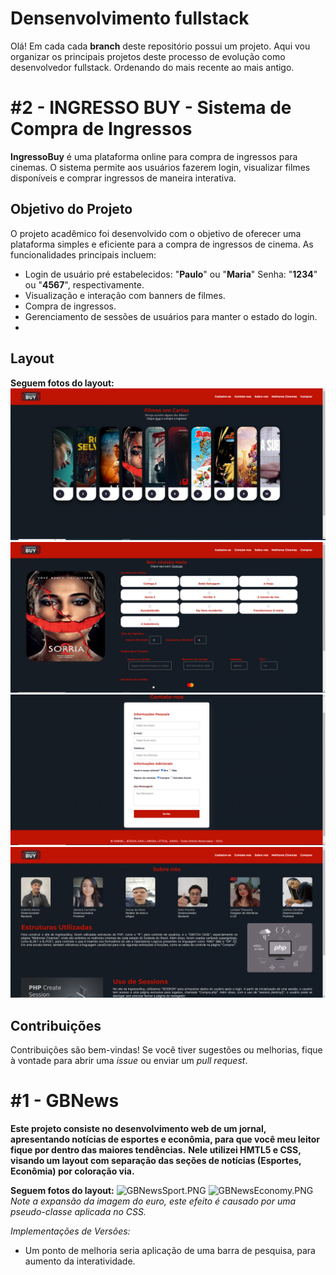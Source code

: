 # Densenvolvimento fullstack
Olá! Em cada cada **branch** deste repositório possui um projeto. Aqui vou organizar os principais projetos deste processo de evolução como desenvolvedor fullstack. Ordenando do mais recente ao mais antigo.


# #2 - INGRESSO BUY - Sistema de Compra de Ingressos
**IngressoBuy** é uma plataforma online para compra de ingressos para cinemas. O sistema permite aos usuários fazerem login, visualizar filmes disponíveis e comprar ingressos de maneira interativa.

## Objetivo do Projeto
O projeto acadêmico foi desenvolvido com o objetivo de oferecer uma plataforma simples e eficiente para a compra de ingressos de cinema. As funcionalidades principais incluem:
- Login de usuário pré estabelecidos: "**Paulo**" ou "**Maria**"
  Senha: "**1234**" ou "**4567**", respectivamente.
- Visualização e interação com banners de filmes.
- Compra de ingressos.
- Gerenciamento de sessões de usuários para manter o estado do login.
- 
## Layout
**Seguem fotos do layout:**
![home.PNG](https://github.com/AbreuGB/Desenvolvedor/blob/ingresso_cinema/layout/home.PNG)
![compra.PNG](https://raw.githubusercontent.com/AbreuGB/Desenvolvedor/refs/heads/ingresso_cinema/layout/compra.PNG)
![contate-nos.PNG](https://raw.githubusercontent.com/AbreuGB/Desenvolvedor/refs/heads/ingresso_cinema/layout/contate-nos.PNG)
![sobre-nos.PNG](https://raw.githubusercontent.com/AbreuGB/Desenvolvedor/refs/heads/ingresso_cinema/layout/sobre-nos.PNG)

## Contribuições
Contribuições são bem-vindas! Se você tiver sugestões ou melhorias, fique à vontade para abrir uma *issue* ou enviar um *pull request*.



# #1 - GBNews 
**Este projeto consiste no desenvolvimento web de um jornal, apresentando notícias de esportes e econômia, para que você meu leitor fique por dentro das maiores tendências.**
**Nele utilizei HMTL5 e CSS, visando um layout com separação das seções de notícias (Esportes, Econômia) por coloração via.**
  
**Seguem fotos do layout:**
![GBNewsSport.PNG](https://github.com/user-attachments/assets/094e6103-3fd1-40e7-8b11-f645f8b6e66f)
![GBNewsEconomy.PNG](https://github.com/user-attachments/assets/66221676-d371-4dc0-a486-1eb9efa9e3db)
*Note a expansão da imagem do euro, este efeito é causado por uma pseudo-classe aplicada no CSS.*

*Implementações de Versões:*
  * Um ponto de melhoria seria aplicação de uma barra de pesquisa, para aumento da interatividade.

